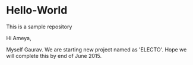 # Hello-World
This is a sample repository

Hi Ameya,

Myself Gaurav. We are starting new project named as 'ELECTO'. Hope we will complete this by end of June 2015.
